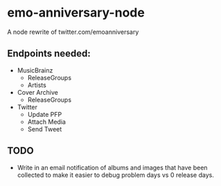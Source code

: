 # emo-anniversary-node

A node rewrite of twitter.com/emoanniversary

## Endpoints needed:

- MusicBrainz
  - ReleaseGroups
  - Artists
- Cover Archive
  - ReleaseGroups
- Twitter
  - Update PFP
  - Attach Media
  - Send Tweet

## TODO

- Write in an email notification of albums and images that have been collected to make it easier to debug problem days vs 0 release days.
